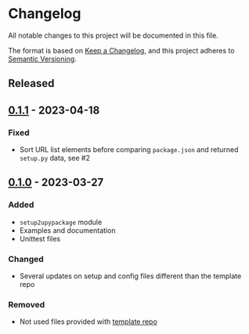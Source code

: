 # Changelog
All notable changes to this project will be documented in this file.

The format is based on [Keep a Changelog](https://keepachangelog.com/en/1.0.0/),
and this project adheres to [Semantic Versioning](https://semver.org/spec/v2.0.0.html).

<!--
## [x.y.z] - yyyy-mm-dd
### Added
### Changed
### Removed
### Fixed
-->
<!--
RegEx for release version from file
r"^\#\# \[\d{1,}[.]\d{1,}[.]\d{1,}\] \- \d{4}\-\d{2}-\d{2}$"
-->

## Released
## [0.1.1] - 2023-04-18
### Fixed
- Sort URL list elements before comparing `package.json` and returned `setup.py` data, see #2

## [0.1.0] - 2023-03-27
### Added
- `setup2upypackage` module
- Examples and documentation
- Unittest files

### Changed
- Several updates on setup and config files different than the template repo

### Removed
- Not used files provided with [template repo](https://github.com/brainelectronics/micropython-i2c-lcd)

<!-- Links -->
[Unreleased]: https://github.com/brainelectronics/micropython-package-validation/compare/0.1.1...main

[0.1.1]: https://github.com/brainelectronics/micropython-package-validation/tree/0.1.1
[0.1.0]: https://github.com/brainelectronics/micropython-package-validation/tree/0.1.0
